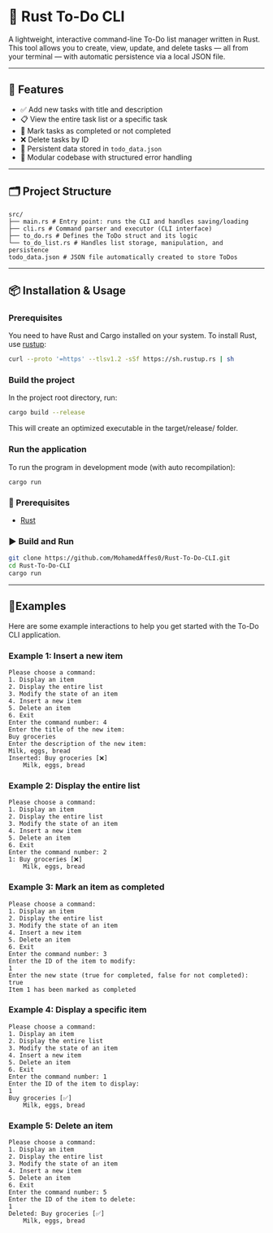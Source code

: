 # 📝 Rust To-Do CLI

A lightweight, interactive command-line To-Do list manager written in Rust. This tool allows you to create, view, update, and delete tasks — all from your terminal — with automatic persistence via a local JSON file.

---

## 🚀 Features

- ✅ Add new tasks with title and description
- 📋 View the entire task list or a specific task
- 🔁 Mark tasks as completed or not completed
- ❌ Delete tasks by ID
- 💾 Persistent data stored in `todo_data.json`
- 🧩 Modular codebase with structured error handling

---

## 🗂️ Project Structure

```
src/
├── main.rs # Entry point: runs the CLI and handles saving/loading
├── cli.rs # Command parser and executor (CLI interface)
├── to_do.rs # Defines the ToDo struct and its logic
└── to_do_list.rs # Handles list storage, manipulation, and persistence
todo_data.json # JSON file automatically created to store ToDos
```
---

## 📦 Installation & Usage
### Prerequisites
You need to have Rust and Cargo installed on your system.
To install Rust, use [rustup](https://rustup.rs/):
```bash
curl --proto '=https' --tlsv1.2 -sSf https://sh.rustup.rs | sh
```
### Build the project
In the project root directory, run:


```bash
cargo build --release
```
This will create an optimized executable in the target/release/ folder.

### Run the application
To run the program in development mode (with auto recompilation):
```
cargo run
```

### 🔧 Prerequisites

- [Rust](https://www.rust-lang.org/tools/install)

### ▶️ Build and Run

```bash
git clone https://github.com/MohamedAffes0/Rust-To-Do-CLI.git
cd Rust-To-Do-CLI
cargo run
```
---
## 🚀Examples
Here are some example interactions to help you get started with the To-Do CLI application.

### Example 1: Insert a new item
```
Please choose a command:
1. Display an item
2. Display the entire list
3. Modify the state of an item
4. Insert a new item
5. Delete an item
6. Exit
Enter the command number: 4
Enter the title of the new item:
Buy groceries
Enter the description of the new item:
Milk, eggs, bread
Inserted: Buy groceries [❌]
    Milk, eggs, bread
```
### Example 2: Display the entire list
```
Please choose a command:
1. Display an item
2. Display the entire list
3. Modify the state of an item
4. Insert a new item
5. Delete an item
6. Exit
Enter the command number: 2
1: Buy groceries [❌]
    Milk, eggs, bread
```
### Example 3: Mark an item as completed
```
Please choose a command:
1. Display an item
2. Display the entire list
3. Modify the state of an item
4. Insert a new item
5. Delete an item
6. Exit
Enter the command number: 3
Enter the ID of the item to modify:
1
Enter the new state (true for completed, false for not completed):
true
Item 1 has been marked as completed
```
### Example 4: Display a specific item
```
Please choose a command:
1. Display an item
2. Display the entire list
3. Modify the state of an item
4. Insert a new item
5. Delete an item
6. Exit
Enter the command number: 1
Enter the ID of the item to display:
1
Buy groceries [✅]
    Milk, eggs, bread
```
### Example 5: Delete an item
```
Please choose a command:
1. Display an item
2. Display the entire list
3. Modify the state of an item
4. Insert a new item
5. Delete an item
6. Exit
Enter the command number: 5
Enter the ID of the item to delete:
1
Deleted: Buy groceries [✅]
    Milk, eggs, bread
```